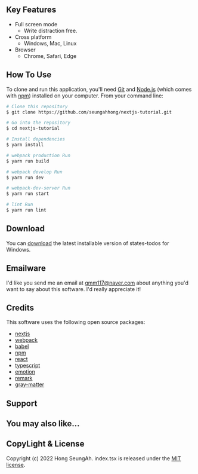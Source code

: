 ## Key Features

- Full screen mode
  - Write distraction free.
- Cross platform
  - Windows, Mac, Linux
- Browser
  - Chrome, Safari, Edge

## How To Use

To clone and run this application, you'll need [Git](https://git-scm.com) and [Node.js](https://nodejs.org/en/download/) (which comes with [npm](http://npmjs.com)) installed on your computer. From your command line:

```bash
# Clone this repository
$ git clone https://github.com/seungahhong/nextjs-tutorial.git

# Go into the repository
$ cd nextjs-tutorial

# Install dependencies
$ yarn install

# webpack production Run
$ yarn run build

# webpack develop Run
$ yarn run dev

# webpack-dev-server Run
$ yarn run start

# lint Run
$ yarn run lint

```

## Download

You can [download](https://github.com/seungahhong/nextjs-tutorial) the latest installable version of states-todos for Windows.

## Emailware

I'd like you send me an email at <gmm117@naver.com> about anything you'd want to say about this software. I'd really appreciate it!

## Credits

This software uses the following open source packages:

- [nextjs](https://nextjs.org/)
- [webpack](https://webpack.js.org/)
- [babel](https://babeljs.io/)
- [npm](https://www.npmjs.com/)
- [react](https://ko.reactjs.org/)
- [typescript](https://www.typescriptlang.org/)
- [emotion](https://emotion.sh/docs/introduction)
- [remark](https://www.npmjs.com/package/remark)
- [gray-matter](https://www.npmjs.com/package/gray-matter)

## Support

## You may also like...

## CopyLight & License

Copyright (c) 2022 Hong SeungAh. index.tsx is released under the [MIT license](https://opensource.org/licenses/MIT).
